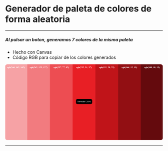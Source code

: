 # Generador de paleta de colores de forma aleatoria
----

##### Al pulsar un boton, generamos 7 colores de la misma paleta


* Hecho con Canvas
* Código RGB para copiar de los colores generados

<img src="./random-color-palette-generator.png" style="border-radius: 6px;">

----
